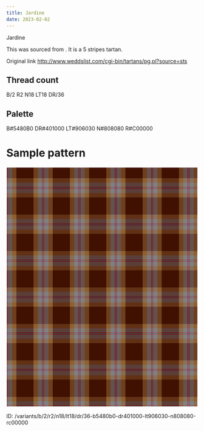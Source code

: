 ```yaml
---
title: Jardine
date: 2023-02-02
---
```

Jardine

This was sourced from <no value>.  It is a 5 stripes tartan.

Original link http://www.weddslist.com/cgi-bin/tartans/pg.pl?source=sts

## Thread count
B/2 R2 N18 LT18 DR/36

## Palette
B#5480B0 DR#401000 LT#906030 N#808080 R#C00000

# Sample pattern

![Tartan detail](tartan.png "B/2 R2 N18 LT18 DR/36 tartan")

ID: /variants/b/2/r2/n18/lt18/dr/36-b5480b0-dr401000-lt906030-n808080-rc00000